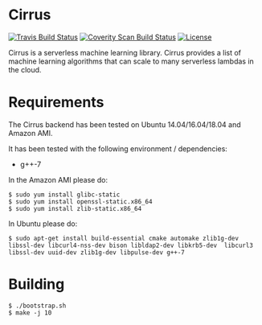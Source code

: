 Cirrus
==================================

[![Travis Build Status](https://travis-ci.org/jcarreira/cirrus.svg?branch=master)](https://travis-ci.org/jcarreira/cirrus)
[![Coverity Scan Build Status](https://scan.coverity.com/projects/10708/badge.svg)](https://scan.coverity.com/projects/jcarreira-cirrus)
[![License](https://img.shields.io/badge/License-Apache%202.0-blue.svg)](https://opensource.org/licenses/Apache-2.0)

Cirrus is a serverless machine learning library. Cirrus provides a list of machine learning algorithms that can scale to many serverless lambdas in the cloud.

Requirements
============

The Cirrus backend has been tested on Ubuntu 14.04/16.04/18.04 and Amazon AMI.

It has been tested with the following environment / dependencies:
* g++-7

In the Amazon AMI please do:

    $ sudo yum install glibc-static
    $ sudo yum install openssl-static.x86_64
    $ sudo yum install zlib-static.x86_64

In Ubuntu please do:

    $ sudo apt-get install build-essential cmake automake zlib1g-dev libssl-dev libcurl4-nss-dev bison libldap2-dev libkrb5-dev  libcurl3 libssl-dev uuid-dev zlib1g-dev libpulse-dev g++-7

Building
=========

    $ ./bootstrap.sh
    $ make -j 10
